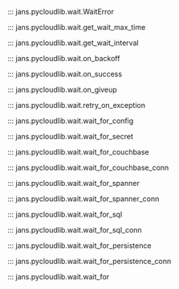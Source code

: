 ::: jans.pycloudlib.wait.WaitError

::: jans.pycloudlib.wait.get_wait_max_time

::: jans.pycloudlib.wait.get_wait_interval

::: jans.pycloudlib.wait.on_backoff

::: jans.pycloudlib.wait.on_success

::: jans.pycloudlib.wait.on_giveup

::: jans.pycloudlib.wait.retry_on_exception

::: jans.pycloudlib.wait.wait_for_config

::: jans.pycloudlib.wait.wait_for_secret

::: jans.pycloudlib.wait.wait_for_couchbase

::: jans.pycloudlib.wait.wait_for_couchbase_conn

::: jans.pycloudlib.wait.wait_for_spanner

::: jans.pycloudlib.wait.wait_for_spanner_conn

::: jans.pycloudlib.wait.wait_for_sql

::: jans.pycloudlib.wait.wait_for_sql_conn

::: jans.pycloudlib.wait.wait_for_persistence

::: jans.pycloudlib.wait.wait_for_persistence_conn

::: jans.pycloudlib.wait.wait_for
